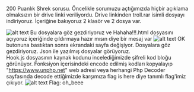 200 Puanlık Shrek sorusu. Öncelikle sorumuzu açtığımızda hiçbir açıklama olmaksızın bir drive linki veriliyordu.
Drive linkinden troll.rar isimli dosyayı indiriyoruz. İçeriğine bakıyoruz 2 klasör ve 2 dosya var. 

![alt text](https://github.com/MuCyberLab/CTF/blob/master/Web%20-%20Network/files/200-1.png?raw=true)
Bu dosyalara göz gezdiriyoruz ve Hahaha!!!.html dosyasını açıyoruz içeriğinde çıldırmaya hazır mısın diye bir mesaj var
![alt text](https://github.com/MuCyberLab/CTF/blob/master/Web%20-%20Network/files/200-2.png?raw=true)
OK butonuna bastıktan sonra ekrandaki sayfa değişiyor. Dosyalara göz gezdiriyoruz. Json ile yazılmış dosyalar görüyoruz.  
Hook.js dosyasının kaynak kodunu incelediğimizde şifreli kod bloğu görünüyor. Fonksiyon içerisindeki encode edilmiş kodları
kopyalayıp "https://www.unphp.net" web adresi veya herhangi Php Decoder sayfasında decode ettiğimizde karşımıza flag is here 
diye tanımlı flag'imiz çıkıyor.
![alt text](https://github.com/MuCyberLab/CTF/blob/master/Web%20-%20Network/files/200-3.png?raw=true)
Flag: oh_beee
